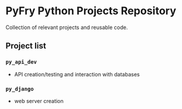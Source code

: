 # PyFry Python Projects Repository

Collection of relevant projects and reusable code.

## Project list

### `py_api_dev`

* API creation/testing and interaction with databases

### `py_django`

* web server creation
